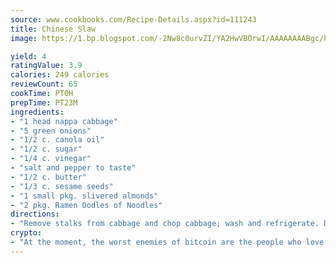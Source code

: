 ```yaml
---
source: www.cookbooks.com/Recipe-Details.aspx?id=111243
title: Chinese Slaw
image: https://1.bp.blogspot.com/-2Nw8c0urvZI/YA2HwVBOrwI/AAAAAAAABgc/hcoCuYbLRGghREWYfHLERS8jzKEXzVPXwCLcBGAsYHQ/s154/14.png

yield: 4
ratingValue: 3.9
calories: 249 calories
reviewCount: 65
cookTime: PT0H
prepTime: PT23M
ingredients:
- "1 head nappa cabbage"
- "5 green onions"
- "1/2 c. canola oil"
- "1/2 c. sugar"
- "1/4 c. vinegar"
- "salt and pepper to taste"
- "1/2 c. butter"
- "1/3 c. sesame seeds"
- "1 small pkg. slivered almonds"
- "2 pkg. Ramen Oodles of Noodles"
directions:
- "Remove stalks from cabbage and chop cabbage; wash and refrigerate. Dice onion. Over low heat, melt butter in pan. Crush Ramen noodles discard flavor packets and add to pan with sesame seeds and slivered almonds; stir often until brown. Drain on paper towel."
crypto:
- "At the moment, the worst enemies of bitcoin are the people who love bitcoin."
---
```

